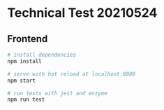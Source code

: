 

# Technical Test 20210524

## Frontend

``` bash
# install dependencies
npm install

# serve with hot reload at localhost:8080
npm start

# run tests with jest and enzyme
npm run test
```
